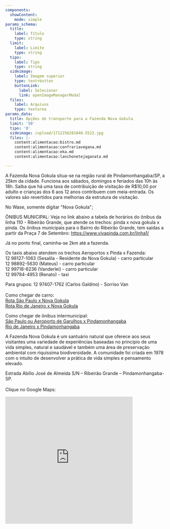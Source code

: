 ```yaml
---
components:
  showContent:
    mode: simple
params_schema:
  title:
    label: Título
    type: string
  limit:
    label: Limite
    type: string
  tipo:
    label: Tipo
    type: string
  sideimage:
    label: Imagem superior
    type: text+button
    buttonLink:
      label: Selecionar
      link: openImageManagerModal
  files:
    label: Arquivos
    type: textarea
params_data:
  title: Opções de transporte para a Fazenda Nova Gokula
  limit: '50'
  tipo: '0'
  sideimage: /upload/1712256281840.5522.jpg
  files: |-
    content:alimentacao:bistro.md
    content:alimentacao:confrariavegana.md
    content:alimentacao:eka.md
    content:alimentacao:lanchonetejaganata.md

---
```


A Fazenda Nova Gokula situa-se na região rural de Pindamonhangaba/SP, a 25km da cidade. Funciona aos sábados, domingos e feriados das 10h às 18h.
Saiba que há uma taxa de contribuição de visitação de R$10,00 por adulto e crianças dos 6 aos 12 anos contribuem com meia-entrada. Os valores são revertidos para melhorias da estrutura de visitação.

No Wase, somente digitar "Nova Gokula";

ÔNIBUS MUNICIPAL: Veja no link abaixo a tabela de horários do ônibus da linha 110 - Ribeirão Grande, que atende os trechos: pinda x nova gokula x pinda. Os ônibus municipais para o Bairro do Ribeirão Grande, tem saídas a partir da Praça 7 de Setembro:
https://www.vivapinda.com.br/linha1/

Já no ponto final, caminha-se 2km até a fazenda.

Os taxis abaixo atendem os trechos Aeroportos x Pinda x Fazenda:  
12 98127-1063 (Sesalila - Residente de Nova Gokula) - carro particular  
12 98892-5630 (Mateus) - carro particular  
12 99718-6236 (Vanderlei) - carro particular  
12 99784-4953 (Renato) - taxi

Para grupos:
12 97407-1762 (Carlos Galdino) - Sorriso Van
 <br/>
 <br/>
Como chegar de carro:   
[Rota São Paulo x Nova Gokula](https://www.google.com.br/maps/dir/São+Paulo/-22.77376,-45.45961/@-23.160563,-46.032715,401533m/data=!3m1!1e3!4m9!4m8!1m5!1m1!1s0x94ce448183a461d1:0x9ba94b08ff335bae!2m2!1d-46.6395571!2d-23.5557714!1m1!4e1)  
[Rota Rio de Janeiro x Nova Gokula](https://www.google.com.br/maps/dir/Rio+de+Janeiro/-22.77376,-45.45961/@-22.9007119,-45.4726089,3143m/data=!3m1!1e3!4m30!4m29!1m25!1m1!1s0x997efe4224b50b:0xf988253c846c59ee!2m2!1d-43.1729351!2d-22.9068394!3m4!1m2!1d-45.2670077!2d-22.8756198!3s0x94ccc2d3f991d101:0x27f3d51968a7f762!3m4!1m2!1d-45.4022092!2d-22.9509784!3s0x94cce5bf18c9d623:0x4daa0a2db387883e!3m4!1m2!1d-45.3655728!2d-22.9325164!3s0x94cce612e19783bf:0x949da0e48f8f02d8!3m4!1m2!1d-45.4618819!2d-22.9779595!3s0x94ccfadb1348d909:0x76257aa9f5b7a3e4!1m1!4e1!3e0)

Como chegar de ônibus intermunicipal:   
[São Paulo ou Aeroporto de Garulhos x Pindamonhangaba](http://passaromarron.com.br)  
[Rio de Janeiro x Pindamonhangaba](https://viacaosampaio.com.br/)

A Fazenda Nova Gokula é um santuário natural que oferece aos seus visitantes uma variedade de experiências baseadas no princípio de uma vida simples, natural e saudável e também uma área de preservação ambiental com riquíssima biodiversidade. A comunidade foi criada em 1978 com o intuito de desenvolver a prática de vida simples e pensamento elevado.

Estrada Abílio José de Almeida S/N – Ribeirão Grande – Pindamonhangaba-SP.
 <br/>
 <br/>
Clique no Google Maps:
<div>
	<iframe src="https://www.google.com/maps/embed?pb=!1m14!1m8!1m3!1d10386.513998052435!2d-45.46882941330622!3d-22.769403826861133!3m2!1i1024!2i768!4f13.1!3m3!1m2!1s0x94cc8d6e7ee46f0f%3A0xa542f3b15b5b24e8!2sFazenda%20Nova%20Gokula!5e0!3m2!1spt-BR!2sbr!4v1699897715342!5m2!1spt-BR!2sbr" width="400" height="400" style="border:3px;" allowfullscreen="" loading="lazy" referrerpolicy="no-referrer-when-downgrade"></iframe>
</div>